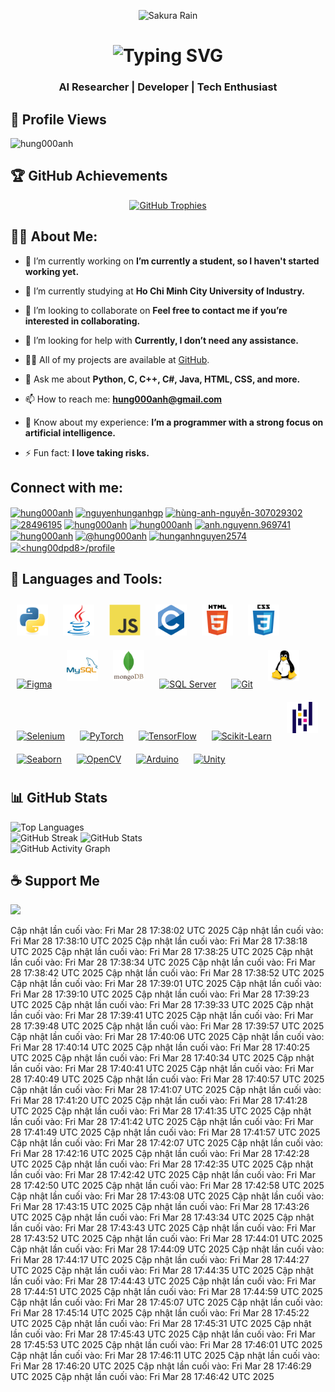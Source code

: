 <p align="center">
  <img src="https://github.com/Hung000anh/Hung000anh/blob/main/rain_sakura.gif" alt="Sakura Rain" width="400px" height="200px" />
</p>


<h1 align="center">
  <img src="https://readme-typing-svg.demolab.com?font=Fira+Code&size=25&pause=1000&color=F7F7F7&background=FFFFFF00&lines=Hi+%F0%9F%91%8B%2C+I'm+Nguyen+Hung+Anh" alt="Typing SVG" />
</h1>
<h3 align="center">
  AI Researcher | Developer | Tech Enthusiast
</h3>

## 👀 Profile Views
<p align="left"> <img src="https://komarev.com/ghpvc/?username=Hung000anh&label=Profile%20views&color=brightgreen&style=for-the-badge" alt="hung000anh" /> </p>

## 🏆 GitHub Achievements
<p align="center">
  <a href="https://github.com/ryo-ma/github-profile-trophy">
    <img src="https://github-profile-trophy.vercel.app/?username=Hung000anh&theme=darkhub&margin-w=10&no-frame=true" alt="GitHub Trophies" />
  </a>
</p>

## 👨‍💻 About Me:

- 🔭 I’m currently working on **I’m currently a student, so I haven't started working yet.**  

- 🌱 I’m currently studying at **Ho Chi Minh City University of Industry.**  

- 👯 I’m looking to collaborate on **Feel free to contact me if you’re interested in collaborating.**  

- 🤝 I’m looking for help with **Currently, I don’t need any assistance.**  

- 👨‍💻 All of my projects are available at [GitHub](https://github.com/Hung000anh?tab=repositories).  

- 💬 Ask me about **Python, C, C++, C#, Java, HTML, CSS, and more.**  

- 📫 How to reach me: **hung000anh@gmail.com**  

- 📄 Know about my experience: **I’m a programmer with a strong focus on artificial intelligence.**  

- ⚡ Fun fact: **I love taking risks.**   


<!-- ## Blogs posts -->
<!-- BLOG-POST-LIST:START -->
<!-- BLOG-POST-LIST:END -->

## Connect with me:
<p align="left">
<a href="https://dev.to/hung000anh" target="blank"><img align="center" src="https://raw.githubusercontent.com/rahuldkjain/github-profile-readme-generator/master/src/images/icons/Social/devto.svg" alt="hung000anh" height="30" width="40" /></a>
<a href="https://twitter.com/nguyenhunganhgp" target="blank"><img align="center" src="https://raw.githubusercontent.com/rahuldkjain/github-profile-readme-generator/master/src/images/icons/Social/twitter.svg" alt="nguyenhunganhgp" height="30" width="40" /></a>
<a href="https://linkedin.com/in/hùng-anh-nguyễn-307029302" target="blank"><img align="center" src="https://raw.githubusercontent.com/rahuldkjain/github-profile-readme-generator/master/src/images/icons/Social/linked-in-alt.svg" alt="hùng-anh-nguyễn-307029302" height="30" width="40" /></a>
<a href="https://stackoverflow.com/users/28496195" target="blank"><img align="center" src="https://raw.githubusercontent.com/rahuldkjain/github-profile-readme-generator/master/src/images/icons/Social/stack-overflow.svg" alt="28496195" height="30" width="40" /></a>
<a href="https://codesandbox.com/hung000anh" target="blank"><img align="center" src="https://raw.githubusercontent.com/rahuldkjain/github-profile-readme-generator/master/src/images/icons/Social/codesandbox.svg" alt="hung000anh" height="30" width="40" /></a>
<a href="https://kaggle.com/hung000anh" target="blank"><img align="center" src="https://raw.githubusercontent.com/rahuldkjain/github-profile-readme-generator/master/src/images/icons/Social/kaggle.svg" alt="hung000anh" height="30" width="40" /></a>
<a href="https://fb.com/anh.nguyenn.969741" target="blank"><img align="center" src="https://raw.githubusercontent.com/rahuldkjain/github-profile-readme-generator/master/src/images/icons/Social/facebook.svg" alt="anh.nguyenn.969741" height="30" width="40" /></a>
<a href="https://instagram.com/hung000anh" target="blank"><img align="center" src="https://raw.githubusercontent.com/rahuldkjain/github-profile-readme-generator/master/src/images/icons/Social/instagram.svg" alt="hung000anh" height="30" width="40" /></a>
<a href="https://medium.com/@hung000anh" target="blank"><img align="center" src="https://raw.githubusercontent.com/rahuldkjain/github-profile-readme-generator/master/src/images/icons/Social/medium.svg" alt="@hung000anh" height="30" width="40" /></a>
<a href="https://www.youtube.com/c/hunganhnguyen2574" target="blank"><img align="center" src="https://raw.githubusercontent.com/rahuldkjain/github-profile-readme-generator/master/src/images/icons/Social/youtube.svg" alt="hunganhnguyen2574" height="30" width="40" /></a>
<a href="https://auth.geeksforgeeks.org/user/<hung00dpd8>/profile" target="blank"><img align="center" src="https://raw.githubusercontent.com/rahuldkjain/github-profile-readme-generator/master/src/images/icons/Social/geeks-for-geeks.svg" alt="<hung00dpd8>/profile" height="30" width="40" /></a>
</p>

## 🚀 Languages and Tools:
<p align="left">
  <a href="https://www.python.org"><img src="https://raw.githubusercontent.com/devicons/devicon/master/icons/python/python-original.svg" alt="Python" width="50" height="50" style="margin: 10px;"/></a>
  <a href="https://www.java.com"><img src="https://raw.githubusercontent.com/devicons/devicon/master/icons/java/java-original.svg" alt="Java" width="50" height="50" style="margin: 10px;"/></a>
  <a href="https://developer.mozilla.org/en-US/docs/Web/JavaScript"><img src="https://raw.githubusercontent.com/devicons/devicon/master/icons/javascript/javascript-original.svg" alt="JavaScript" width="50" height="50" style="margin: 10px;"/></a>
  <a href="https://www.cprogramming.com/"><img src="https://raw.githubusercontent.com/devicons/devicon/master/icons/c/c-original.svg" alt="C" width="50" height="50" style="margin: 10px;"/></a>
  <a href="https://www.w3.org/html/"><img src="https://raw.githubusercontent.com/devicons/devicon/master/icons/html5/html5-original-wordmark.svg" alt="HTML5" width="50" height="50" style="margin: 10px;"/></a>
  <a href="https://www.w3schools.com/css/"><img src="https://raw.githubusercontent.com/devicons/devicon/master/icons/css3/css3-original-wordmark.svg" alt="CSS3" width="50" height="50" style="margin: 10px;"/></a>
  <a href="https://www.figma.com/"><img src="https://www.vectorlogo.zone/logos/figma/figma-icon.svg" alt="Figma" width="50" height="50" style="margin: 10px;"/></a>
  <a href="https://www.mysql.com/"><img src="https://raw.githubusercontent.com/devicons/devicon/master/icons/mysql/mysql-original-wordmark.svg" alt="MySQL" width="50" height="50" style="margin: 10px;"/></a>
  <a href="https://www.mongodb.com/"><img src="https://raw.githubusercontent.com/devicons/devicon/master/icons/mongodb/mongodb-original-wordmark.svg" alt="MongoDB" width="50" height="50" style="margin: 10px;"/></a>
  <a href="https://www.microsoft.com/en-us/sql-server"><img src="https://www.svgrepo.com/show/303229/microsoft-sql-server-logo.svg" alt="SQL Server" width="50" height="50" style="margin: 10px;"/></a>
  <a href="https://git-scm.com/"><img src="https://www.vectorlogo.zone/logos/git-scm/git-scm-icon.svg" alt="Git" width="50" height="50" style="margin: 10px;"/></a>
  <a href="https://www.linux.org/"><img src="https://raw.githubusercontent.com/devicons/devicon/master/icons/linux/linux-original.svg" alt="Linux" width="50" height="50" style="margin: 10px;"/></a>
  <a href="https://www.selenium.dev"><img src="https://raw.githubusercontent.com/detain/svg-logos/780f25886640cef088af994181646db2f6b1a3f8/svg/selenium-logo.svg" alt="Selenium" width="50" height="50" style="margin: 10px;"/></a>
  <a href="https://pytorch.org/"><img src="https://www.vectorlogo.zone/logos/pytorch/pytorch-icon.svg" alt="PyTorch" width="50" height="50" style="margin: 10px;"/></a>
  <a href="https://www.tensorflow.org"><img src="https://www.vectorlogo.zone/logos/tensorflow/tensorflow-icon.svg" alt="TensorFlow" width="50" height="50" style="margin: 10px;"/></a>
  <a href="https://scikit-learn.org/"><img src="https://upload.wikimedia.org/wikipedia/commons/0/05/Scikit_learn_logo_small.svg" alt="Scikit-Learn" width="50" height="50" style="margin: 10px;"/></a>
  <a href="https://pandas.pydata.org/"><img src="https://raw.githubusercontent.com/devicons/devicon/2ae2a900d2f041da66e950e4d48052658d850630/icons/pandas/pandas-original.svg" alt="Pandas" width="50" height="50" style="margin: 10px;"/></a>
  <a href="https://seaborn.pydata.org/"><img src="https://seaborn.pydata.org/_images/logo-mark-lightbg.svg" alt="Seaborn" width="50" height="50" style="margin: 10px;"/></a>
  <a href="https://opencv.org/"><img src="https://www.vectorlogo.zone/logos/opencv/opencv-icon.svg" alt="OpenCV" width="50" height="50" style="margin: 10px;"/></a>
  <a href="https://www.arduino.cc/"><img src="https://cdn.worldvectorlogo.com/logos/arduino-1.svg" alt="Arduino" width="50" height="50" style="margin: 10px;"/></a>
  <a href="https://unity.com/"><img src="https://www.vectorlogo.zone/logos/unity3d/unity3d-icon.svg" alt="Unity" width="50" height="50" style="margin: 10px;"/></a>
</p>

## 📊 GitHub Stats
<p align="left">
    <img src="https://github-readme-stats.vercel.app/api/top-langs/?username=Hung000anh&layout=compact&theme=highcontrast" alt="Top Languages" />
  <br>
    <img src="https://git-hub-streak-stats.vercel.app?user=Hung000anh&show_icons=true&theme=highcontrast" alt="GitHub Streak" />
    <img src="https://github-readme-stats.vercel.app/api?username=Hung000anh&show_icons=true&theme=highcontrast" alt="GitHub Stats" />
  <br>
    <img src="https://github-readme-activity-graph.vercel.app/graph?username=Hung000anh&theme=high-contrast&height=300" alt="GitHub Activity Graph" />
</p>

## ☕ Support Me
<p align="left">
  <a href="https://buymeacoffee.com/hung000anh">
    <img src="https://www.buymeacoffee.com/assets/img/custom_images/orange_img.png" />
  </a>
</p>

Cập nhật lần cuối vào: Fri Mar 28 17:38:02 UTC 2025
Cập nhật lần cuối vào: Fri Mar 28 17:38:10 UTC 2025
Cập nhật lần cuối vào: Fri Mar 28 17:38:18 UTC 2025
Cập nhật lần cuối vào: Fri Mar 28 17:38:25 UTC 2025
Cập nhật lần cuối vào: Fri Mar 28 17:38:34 UTC 2025
Cập nhật lần cuối vào: Fri Mar 28 17:38:42 UTC 2025
Cập nhật lần cuối vào: Fri Mar 28 17:38:52 UTC 2025
Cập nhật lần cuối vào: Fri Mar 28 17:39:01 UTC 2025
Cập nhật lần cuối vào: Fri Mar 28 17:39:10 UTC 2025
Cập nhật lần cuối vào: Fri Mar 28 17:39:23 UTC 2025
Cập nhật lần cuối vào: Fri Mar 28 17:39:33 UTC 2025
Cập nhật lần cuối vào: Fri Mar 28 17:39:41 UTC 2025
Cập nhật lần cuối vào: Fri Mar 28 17:39:48 UTC 2025
Cập nhật lần cuối vào: Fri Mar 28 17:39:57 UTC 2025
Cập nhật lần cuối vào: Fri Mar 28 17:40:06 UTC 2025
Cập nhật lần cuối vào: Fri Mar 28 17:40:14 UTC 2025
Cập nhật lần cuối vào: Fri Mar 28 17:40:25 UTC 2025
Cập nhật lần cuối vào: Fri Mar 28 17:40:34 UTC 2025
Cập nhật lần cuối vào: Fri Mar 28 17:40:41 UTC 2025
Cập nhật lần cuối vào: Fri Mar 28 17:40:49 UTC 2025
Cập nhật lần cuối vào: Fri Mar 28 17:40:57 UTC 2025
Cập nhật lần cuối vào: Fri Mar 28 17:41:07 UTC 2025
Cập nhật lần cuối vào: Fri Mar 28 17:41:20 UTC 2025
Cập nhật lần cuối vào: Fri Mar 28 17:41:28 UTC 2025
Cập nhật lần cuối vào: Fri Mar 28 17:41:35 UTC 2025
Cập nhật lần cuối vào: Fri Mar 28 17:41:42 UTC 2025
Cập nhật lần cuối vào: Fri Mar 28 17:41:49 UTC 2025
Cập nhật lần cuối vào: Fri Mar 28 17:41:57 UTC 2025
Cập nhật lần cuối vào: Fri Mar 28 17:42:07 UTC 2025
Cập nhật lần cuối vào: Fri Mar 28 17:42:16 UTC 2025
Cập nhật lần cuối vào: Fri Mar 28 17:42:28 UTC 2025
Cập nhật lần cuối vào: Fri Mar 28 17:42:35 UTC 2025
Cập nhật lần cuối vào: Fri Mar 28 17:42:42 UTC 2025
Cập nhật lần cuối vào: Fri Mar 28 17:42:50 UTC 2025
Cập nhật lần cuối vào: Fri Mar 28 17:42:58 UTC 2025
Cập nhật lần cuối vào: Fri Mar 28 17:43:08 UTC 2025
Cập nhật lần cuối vào: Fri Mar 28 17:43:15 UTC 2025
Cập nhật lần cuối vào: Fri Mar 28 17:43:26 UTC 2025
Cập nhật lần cuối vào: Fri Mar 28 17:43:34 UTC 2025
Cập nhật lần cuối vào: Fri Mar 28 17:43:43 UTC 2025
Cập nhật lần cuối vào: Fri Mar 28 17:43:52 UTC 2025
Cập nhật lần cuối vào: Fri Mar 28 17:44:01 UTC 2025
Cập nhật lần cuối vào: Fri Mar 28 17:44:09 UTC 2025
Cập nhật lần cuối vào: Fri Mar 28 17:44:17 UTC 2025
Cập nhật lần cuối vào: Fri Mar 28 17:44:27 UTC 2025
Cập nhật lần cuối vào: Fri Mar 28 17:44:35 UTC 2025
Cập nhật lần cuối vào: Fri Mar 28 17:44:43 UTC 2025
Cập nhật lần cuối vào: Fri Mar 28 17:44:51 UTC 2025
Cập nhật lần cuối vào: Fri Mar 28 17:44:59 UTC 2025
Cập nhật lần cuối vào: Fri Mar 28 17:45:07 UTC 2025
Cập nhật lần cuối vào: Fri Mar 28 17:45:14 UTC 2025
Cập nhật lần cuối vào: Fri Mar 28 17:45:22 UTC 2025
Cập nhật lần cuối vào: Fri Mar 28 17:45:31 UTC 2025
Cập nhật lần cuối vào: Fri Mar 28 17:45:43 UTC 2025
Cập nhật lần cuối vào: Fri Mar 28 17:45:53 UTC 2025
Cập nhật lần cuối vào: Fri Mar 28 17:46:01 UTC 2025
Cập nhật lần cuối vào: Fri Mar 28 17:46:11 UTC 2025
Cập nhật lần cuối vào: Fri Mar 28 17:46:20 UTC 2025
Cập nhật lần cuối vào: Fri Mar 28 17:46:29 UTC 2025
Cập nhật lần cuối vào: Fri Mar 28 17:46:42 UTC 2025
